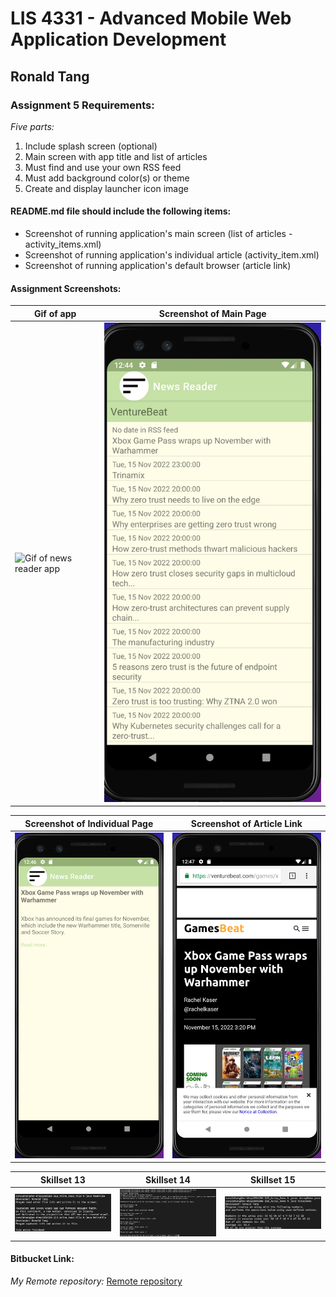 # LIS 4331 - Advanced Mobile Web Application Development

## Ronald Tang

### Assignment 5 Requirements:

*Five parts:*

1. Include splash screen (optional)
2. Main screen with app title and list of articles
3. Must find and use your own RSS feed
4. Must add background color(s) or theme
5. Create and display launcher icon image

#### README.md file should include the following items:

* Screenshot of running application's main screen (list of articles - activity_items.xml)
* Screenshot of running application's individual article (activity_item.xml)
* Screenshot of running application's default browser (article link)

#### Assignment Screenshots:

| Gif of app | Screenshot of Main Page |
| ---------- | ---------- |
| ![Gif of news reader app](img/faster_app.gif) | ![Main Page Screenshot](img/main_page.png) |

| Screenshot of Individual Page  | Screenshot of Article Link |
| ---------- | ---------- |
| ![Individual Page Screenshot](img/individual_article.png) | ![Article Link Screenshot](img/article_link.png) |

| Skillset 13 | Skillset 14 | Skillset 15 |
| ---------- | ---------- | ---------- |
| ![Screenshot of Skillset 13](img/ss13.png) | ![Screenshot of Skillset 14](img/ss14.png) | ![Screenshot of Skillset 15](img/ss15.png)

#### Bitbucket Link:

*My Remote repository:*
[Remote repository](https://bitbucket.org/ronaldtang1/lis4331/ "Remote repository")
